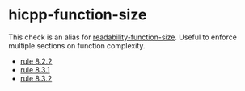 # hicpp-function-size

This check is an alias for
[readability-function-size](https://clang.llvm.org/extra/clang-tidy/checks/readability-function-size.html). Useful to
enforce multiple sections on function complexity.

  - [rule 8.2.2](http://www.codingstandard.com/rule/8-2-2-do-not-declare-functions-with-an-excessive-number-of-parameters/)
  - [rule 8.3.1](http://www.codingstandard.com/rule/8-3-1-do-not-write-functions-with-an-excessive-mccabe-cyclomatic-complexity/)
  - [rule 8.3.2](http://www.codingstandard.com/rule/8-3-2-do-not-write-functions-with-a-high-static-program-path-count/)
